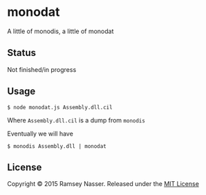 # monodat

A little of monodis, a little of monodat

## Status

Not finished/in progress

## Usage

```
$ node monodat.js Assembly.dll.cil
```

Where `Assembly.dll.cil` is a dump from `monodis`

Eventually we will have

```
$ monodis Assembly.dll | monodat
```

## License

Copyright © 2015 Ramsey Nasser. Released under the [MIT License](http://opensource.org/licenses/MIT)
